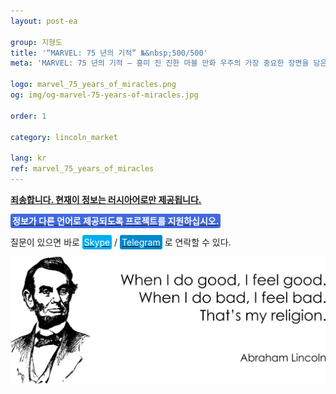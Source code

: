 ```yaml
---
layout: post-ea

group: 지형도
title: '“MARVEL: 75 년의 기적” №&nbsp;500/500'
meta: 'MARVEL: 75 년의 기적 – 흥미 진 진한 마블 만화 우주의 가장 중요한 장면을 담은 거대한 컬렉션입니다.'

logo: marvel_75_years_of_miracles.png
og: img/og-marvel-75-years-of-miracles.jpg

order: 1

category: lincoln_market

lang: kr
ref: marvel_75_years_of_miracles
---
```


**<a href="https://lincolnvirus.com/projects/ru/lincoln_market/marvel_75_years_of_miracles.html" target="_blank">죄송합니다. 현재이 정보는 러시아어로만 제공됩니다.</a>**

**<a href="https://www.paypal.com/cgi-bin/webscr?cmd=_s-xclick&hosted_button_id=T3KLFW2TE8SJC&source=url" target="_blank"><span style="background-color:#4169E1; color:white; padding:3px; border-radius: 3px">정보가 다른 언어로 제공되도록 프로젝트를 지원하십시오.</span></a>**

질문이 있으면 바로 <a href="skype:chutkoy89?call" target="_blank"><span style="background-color:#00aff0; color:white; padding:3px; border-radius: 3px">Skype</span></a> / <a href="https://t.me/chutkoy" target="_blank"><span style="background-color:#0088cc; color:white; padding:3px; border-radius: 3px">Telegram</span></a> 로 연락할 수 있다.

<a data-fancybox="gallery" href="/img/programming/Lincoln.png"><img src="/img/programming/Lincoln.png" alt=""></a>
